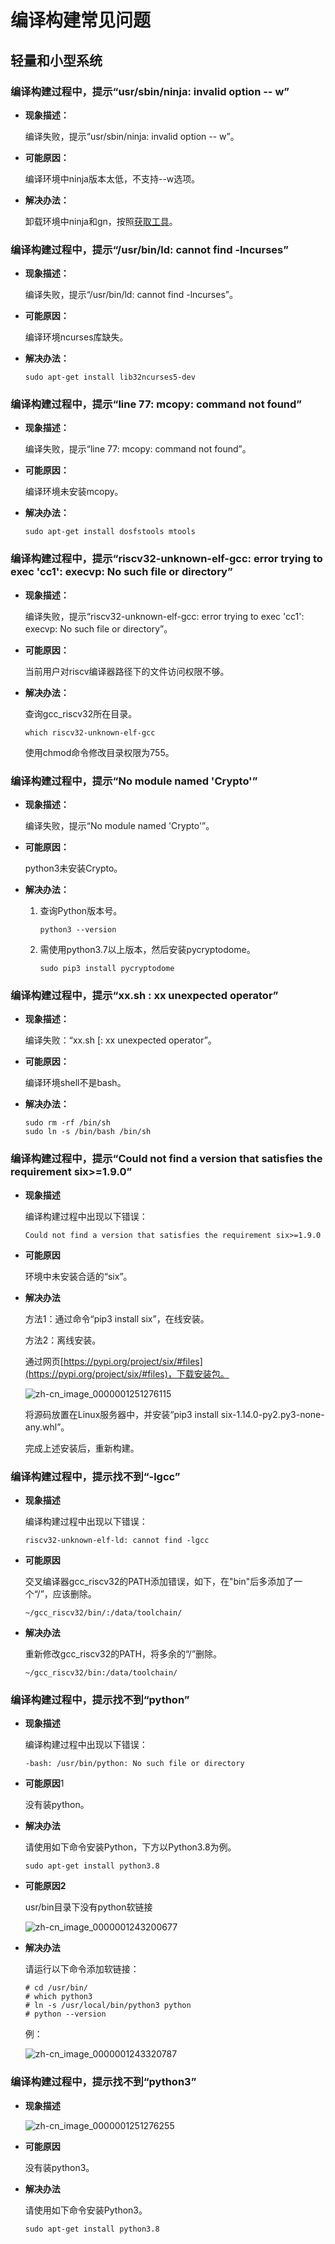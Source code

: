 # 编译构建常见问题


## 轻量和小型系统


### 编译构建过程中，提示“usr/sbin/ninja: invalid option -- w”

- **现象描述：**

  编译失败，提示“usr/sbin/ninja: invalid option -- w”。

- **可能原因：**

  编译环境中ninja版本太低，不支持--w选项。

- **解决办法：**

  卸载环境中ninja和gn，按照[获取工具](../get-code/gettools-ide.md)。


### 编译构建过程中，提示“/usr/bin/ld: cannot find -lncurses”

- **现象描述：**
  
  编译失败，提示“/usr/bin/ld: cannot find -lncurses”。

- **可能原因：**
  
  编译环境ncurses库缺失。

- **解决办法：**
    
  ```
  sudo apt-get install lib32ncurses5-dev
  ```


### 编译构建过程中，提示“line 77: mcopy: command not found”

- **现象描述：** 

  编译失败，提示“line 77: mcopy: command not found”。

- **可能原因：**
  
  编译环境未安装mcopy。

- **解决办法：**
    
  ```
  ​sudo apt-get install dosfstools mtools
  ```


### 编译构建过程中，提示“riscv32-unknown-elf-gcc: error trying to exec 'cc1': execvp: No such file or directory”

- **现象描述：**
  
  编译失败，提示“riscv32-unknown-elf-gcc: error trying to exec 'cc1': execvp: No such file or directory”。

- ​**可能原因：**

  当前用户对riscv编译器路径下的文件访问权限不够。

- ​**解决办法：**

    查询gcc_riscv32所在目录。
    
  ```
  which riscv32-unknown-elf-gcc
  ```

  使用chmod命令修改目录权限为755。


### 编译构建过程中，提示“No module named 'Crypto'”

- **现象描述：**

  编译失败，提示“No module named 'Crypto'”。

- **可能原因：**

  python3未安装Crypto。

- **解决办法：**

  1. 查询Python版本号。
        
      ```
      python3 --version
      ```
  2. 需使用python3.7以上版本，然后安装pycryptodome。
        
      ```
      sudo pip3 install pycryptodome
      ```


### 编译构建过程中，提示“xx.sh : xx unexpected operator”

- **现象描述：**

  编译失败：“xx.sh [: xx unexpected operator”。

- **可能原因：**

  编译环境shell不是bash。

- **解决办法：**
    
  ```
  sudo rm -rf /bin/sh
  sudo ln -s /bin/bash /bin/sh
  ```


### 编译构建过程中，提示“Could not find a version that satisfies the requirement six&gt;=1.9.0”

- **现象描述**

  编译构建过程中出现以下错误：

    
  ```
  Could not find a version that satisfies the requirement six>=1.9.0
  ```

- **可能原因**

  环境中未安装合适的“six”。

- **解决办法**

  方法1：通过命令“pip3 install six”，在线安装。

  方法2：离线安装。

  通过网页[https://pypi.org/project/six/#files](https://pypi.org/project/six/#files)，下载安装包。

  ![zh-cn_image_0000001251276115](figures/zh-cn_image_0000001251276115.png)

  将源码放置在Linux服务器中，并安装“pip3 install six-1.14.0-py2.py3-none-any.whl”。

  完成上述安装后，重新构建。


### 编译构建过程中，提示找不到“-lgcc”

- **现象描述**

  编译构建过程中出现以下错误：

    
  ```
  riscv32-unknown-elf-ld: cannot find -lgcc
  ```

- **可能原因**

  交叉编译器gcc_riscv32的PATH添加错误，如下，在"bin"后多添加了一个“/”，应该删除。

    
  ```
  ~/gcc_riscv32/bin/:/data/toolchain/
  ```

- **解决办法**

  重新修改gcc_riscv32的PATH，将多余的“/”删除。

    
  ```
  ~/gcc_riscv32/bin:/data/toolchain/
  ```


### 编译构建过程中，提示找不到“python”

- **现象描述**

  编译构建过程中出现以下错误：

    
  ```
  -bash: /usr/bin/python: No such file or directory
  ```

- **可能原因**1

  没有装python。

- **解决办法**

  请使用如下命令安装Python，下方以Python3.8为例。

    
  ```
  sudo apt-get install python3.8
  ```

- **可能原因2**

  usr/bin目录下没有python软链接

  ![zh-cn_image_0000001243200677](figures/zh-cn_image_0000001243200677.png)

- **解决办法**

  请运行以下命令添加软链接：

    
  ```
  # cd /usr/bin/ 
  # which python3
  # ln -s /usr/local/bin/python3 python
  # python --version
  ```

  例：

  ![zh-cn_image_0000001243320787](figures/zh-cn_image_0000001243320787.png)


### 编译构建过程中，提示找不到“python3”

- **现象描述**

  ![zh-cn_image_0000001251276255](figures/zh-cn_image_0000001251276255.png)

- **可能原因**

  没有装python3。

- **解决办法**

  请使用如下命令安装Python3。

    
  ```
  sudo apt-get install python3.8
  ```
